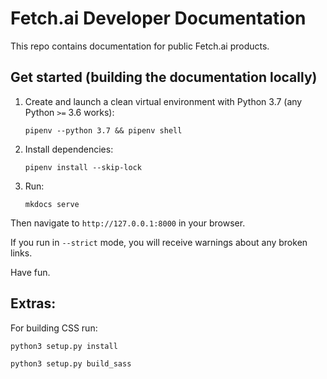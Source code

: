 # Fetch.ai Developer Documentation

This repo contains documentation for public Fetch.ai products.

## Get started (building the documentation locally)

1. Create and launch a clean virtual environment with Python 3.7 (any Python `>=` 3.6 works):

       pipenv --python 3.7 && pipenv shell

2. Install dependencies:

       pipenv install --skip-lock

3. Run:

       mkdocs serve

Then navigate to `http://127.0.0.1:8000` in your browser.

If you run in `--strict` mode, you will receive warnings about any broken links.

Have fun.


## Extras:

For building CSS run:

`python3 setup.py install`

`python3 setup.py build_sass`
